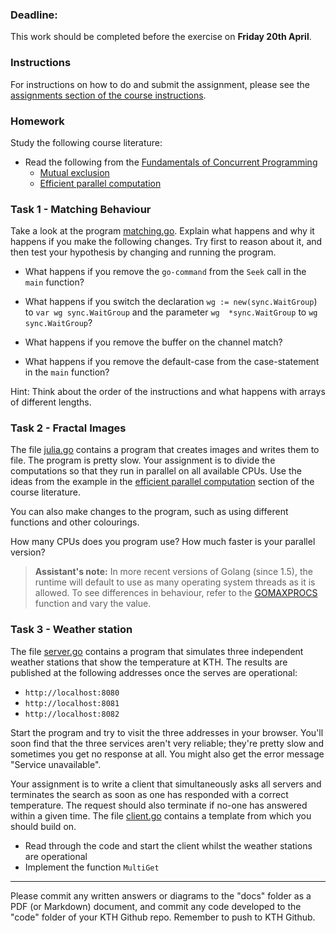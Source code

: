 ### Deadline:
This work should be completed before the exercise on **Friday 20th April**.

### Instructions
For instructions on how to do and submit the assignment, please see the
[assignments section of the course instructions](https://gits-15.sys.kth.se/inda-17/course-instructions#assignments).

### Homework
Study the following course literature:

- Read the following from the [Fundamentals of Concurrent Programming](http://yourbasic.org/golang/concurrent-programming/)
  - [Mutual exclusion](http://yourbasic.org/golang/mutex-explained/)
  - [Efficient parallel computation](http://yourbasic.org/golang/efficient-parallel-computation/)

### Task 1 - Matching Behaviour

Take a look at the program [matching.go](code/matching.go). Explain what happens and why it happens if you make the following changes. Try first to reason about it, and then test your hypothesis by changing and running the program.

  * What happens if you remove the `go-command` from the `Seek` call in the `main` function?


  * What happens if you switch the declaration `wg := new(sync.WaitGroup`) to `var wg sync.WaitGroup` and the parameter `wg 
  *sync.WaitGroup` to `wg sync.WaitGroup`?


  * What happens if you remove the buffer on the channel match?



  * What happens if you remove the default-case from the case-statement in the `main` function?



Hint: Think about the order of the instructions and what happens with arrays of different lengths.

### Task 2 - Fractal Images

The file [julia.go](code/julia.go) contains a program that creates images and writes them to file. The program is pretty slow. Your assignment is to divide the computations so that they run in parallel on all available CPUs. Use the ideas from the example in the [efficient parallel computation](http://yourbasic.org/golang/efficient-parallel-computation/) section of the course literature.

You can also make changes to the program, such as using different functions and other colourings.

How many CPUs does you program use? How much faster is your parallel version?

> **Assistant's note:** In more recent versions of Golang (since 1.5), the runtime will default to use as many operating system threads as it is allowed. To see differences in behaviour, refer to the [GOMAXPROCS](https://golang.org/pkg/runtime/#GOMAXPROCS) function and vary the value.

### Task 3 - Weather station

The file [server.go](code/server.go) contains a program that simulates three independent weather stations that show the temperature at KTH. The results are published at the following addresses once the serves are operational:

  * `http://localhost:8080`
  * `http://localhost:8081`
  * `http://localhost:8082`

Start the program and try to visit the three addresses in your browser. You'll soon find that the three services aren't very reliable; they're pretty slow and sometimes you get no response at all. You might also get the error message "Service unavailable".

Your assignment is to write a client that simultaneously asks all servers and terminates the search as soon as one has responded with a correct temperature. The request should also terminate if no-one has answered within a given time. The file [client.go](code/client.go) contains a template from which you should build on.

  * Read through the code and start the client whilst the weather stations are operational
  * Implement the function `MultiGet`

---

Please commit any written answers or diagrams to the "docs" folder as a PDF (or Markdown) document, and commit any code developed to the "code" folder of your KTH Github repo. Remember to push to KTH Github.
